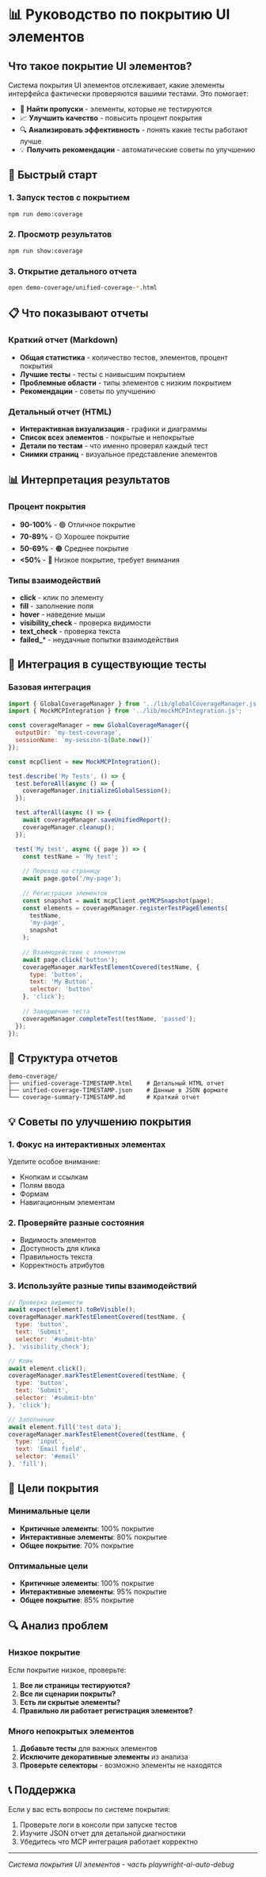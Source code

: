 # 📊 Руководство по покрытию UI элементов

## Что такое покрытие UI элементов?

Система покрытия UI элементов отслеживает, какие элементы интерфейса фактически проверяются вашими тестами. Это помогает:

- 🎯 **Найти пропуски** - элементы, которые не тестируются
- 📈 **Улучшить качество** - повысить процент покрытия
- 🔍 **Анализировать эффективность** - понять какие тесты работают лучше
- 💡 **Получить рекомендации** - автоматические советы по улучшению

## 🚀 Быстрый старт

### 1. Запуск тестов с покрытием
```bash
npm run demo:coverage
```

### 2. Просмотр результатов
```bash
npm run show:coverage
```

### 3. Открытие детального отчета
```bash
open demo-coverage/unified-coverage-*.html
```

## 📋 Что показывают отчеты

### Краткий отчет (Markdown)
- **Общая статистика** - количество тестов, элементов, процент покрытия
- **Лучшие тесты** - тесты с наивысшим покрытием
- **Проблемные области** - типы элементов с низким покрытием
- **Рекомендации** - советы по улучшению

### Детальный отчет (HTML)
- **Интерактивная визуализация** - графики и диаграммы
- **Список всех элементов** - покрытые и непокрытые
- **Детали по тестам** - что именно проверял каждый тест
- **Снимки страниц** - визуальное представление элементов

## 📊 Интерпретация результатов

### Процент покрытия
- **90-100%** - 🟢 Отличное покрытие
- **70-89%** - 🟡 Хорошее покрытие  
- **50-69%** - 🟠 Среднее покрытие
- **<50%** - 🔴 Низкое покрытие, требует внимания

### Типы взаимодействий
- **click** - клик по элементу
- **fill** - заполнение поля
- **hover** - наведение мыши
- **visibility_check** - проверка видимости
- **text_check** - проверка текста
- **failed_*** - неудачные попытки взаимодействия

## 🔧 Интеграция в существующие тесты

### Базовая интеграция
```javascript
import { GlobalCoverageManager } from '../lib/globalCoverageManager.js';
import { MockMCPIntegration } from '../lib/mockMCPIntegration.js';

const coverageManager = new GlobalCoverageManager({
  outputDir: 'my-test-coverage',
  sessionName: `my-session-${Date.now()}`
});

const mcpClient = new MockMCPIntegration();

test.describe('My Tests', () => {
  test.beforeAll(async () => {
    coverageManager.initializeGlobalSession();
  });

  test.afterAll(async () => {
    await coverageManager.saveUnifiedReport();
    coverageManager.cleanup();
  });

  test('My test', async ({ page }) => {
    const testName = 'My test';
    
    // Переход на страницу
    await page.goto('/my-page');
    
    // Регистрация элементов
    const snapshot = await mcpClient.getMCPSnapshot(page);
    const elements = coverageManager.registerTestPageElements(
      testName, 
      'my-page', 
      snapshot
    );
    
    // Взаимодействие с элементом
    await page.click('button');
    coverageManager.markTestElementCovered(testName, {
      type: 'button',
      text: 'My Button',
      selector: 'button'
    }, 'click');
    
    // Завершение теста
    coverageManager.completeTest(testName, 'passed');
  });
});
```

## 📁 Структура отчетов

```
demo-coverage/
├── unified-coverage-TIMESTAMP.html    # Детальный HTML отчет
├── unified-coverage-TIMESTAMP.json    # Данные в JSON формате
└── coverage-summary-TIMESTAMP.md      # Краткий отчет
```

## 💡 Советы по улучшению покрытия

### 1. Фокус на интерактивных элементах
Уделите особое внимание:
- Кнопкам и ссылкам
- Полям ввода
- Формам
- Навигационным элементам

### 2. Проверяйте разные состояния
- Видимость элементов
- Доступность для клика
- Правильность текста
- Корректность атрибутов

### 3. Используйте разные типы взаимодействий
```javascript
// Проверка видимости
await expect(element).toBeVisible();
coverageManager.markTestElementCovered(testName, {
  type: 'button',
  text: 'Submit',
  selector: '#submit-btn'
}, 'visibility_check');

// Клик
await element.click();
coverageManager.markTestElementCovered(testName, {
  type: 'button',
  text: 'Submit',
  selector: '#submit-btn'
}, 'click');

// Заполнение
await element.fill('test data');
coverageManager.markTestElementCovered(testName, {
  type: 'input',
  text: 'Email field',
  selector: '#email'
}, 'fill');
```

## 🎯 Цели покрытия

### Минимальные цели
- **Критичные элементы**: 100% покрытие
- **Интерактивные элементы**: 80% покрытие
- **Общее покрытие**: 70% покрытие

### Оптимальные цели
- **Критичные элементы**: 100% покрытие
- **Интерактивные элементы**: 95% покрытие
- **Общее покрытие**: 85% покрытие

## 🔍 Анализ проблем

### Низкое покрытие
Если покрытие низкое, проверьте:
1. **Все ли страницы тестируются?**
2. **Все ли сценарии покрыты?**
3. **Есть ли скрытые элементы?**
4. **Правильно ли работает регистрация элементов?**

### Много непокрытых элементов
1. **Добавьте тесты** для важных элементов
2. **Исключите декоративные элементы** из анализа
3. **Проверьте селекторы** - возможно элементы не находятся

## 📞 Поддержка

Если у вас есть вопросы по системе покрытия:
1. Проверьте логи в консоли при запуске тестов
2. Изучите JSON отчет для детальной диагностики
3. Убедитесь что MCP интеграция работает корректно

---

*Система покрытия UI элементов - часть playwright-ai-auto-debug* 